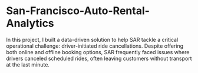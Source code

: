 # San-Francisco-Auto-Rental-Analytics
In this project, I built a data-driven solution to help SAR tackle a critical operational challenge: driver-initiated ride cancellations. Despite offering both online and offline booking options, SAR frequently faced issues where drivers canceled scheduled rides, often leaving customers without transport at the last minute.
